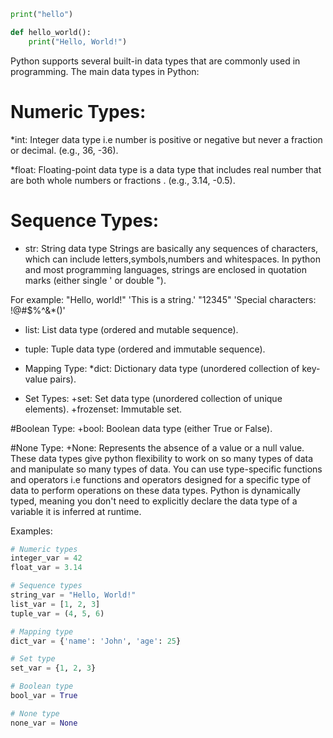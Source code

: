 ```python
print("hello")
```



```python
def hello_world():
    print("Hello, World!")
```

Python supports several built-in data types that are commonly used in programming. 
The main data types in Python:

# Numeric Types:
*int: Integer data type i.e number is positive or negative but never a fraction or decimal. 
(e.g., 36, -36).

*float: Floating-point data type is a data type that includes real number that are both whole numbers or fractions .
(e.g., 3.14, -0.5).

# Sequence Types:

* str: String data type
Strings are basically any sequences of characters, which can include letters,symbols,numbers and whitespaces.
In python and most programming languages, strings are enclosed in quotation marks (either single ' or double "). 

For example:
"Hello, world!"
'This is a string.'
"12345"
'Special characters: !@#$%^&*()'

* list: List data type (ordered and mutable sequence).

* tuple: Tuple data type (ordered and immutable sequence).

* Mapping Type:
   *dict: Dictionary data type (unordered collection of key-value pairs).

* Set Types:
   +set: Set data type (unordered collection of unique elements).
   +frozenset: Immutable set.

#Boolean Type:
  +bool: Boolean data type (either True or False).

#None Type:
  +None: Represents the absence of a value or a null value.
   These data types give python flexibility to work on so many types of data and manipulate so many types of data.
   You can use type-specific functions and operators i.e functions and operators designed for a specific type of data  to perform operations on these data types. 
   Python is dynamically typed, meaning you don't need to explicitly declare the data type of a variable it is inferred at runtime.

Examples:
```python
# Numeric types
integer_var = 42
float_var = 3.14

# Sequence types
string_var = "Hello, World!"
list_var = [1, 2, 3]
tuple_var = (4, 5, 6)

# Mapping type
dict_var = {'name': 'John', 'age': 25}

# Set type
set_var = {1, 2, 3}

# Boolean type
bool_var = True

# None type
none_var = None
```
